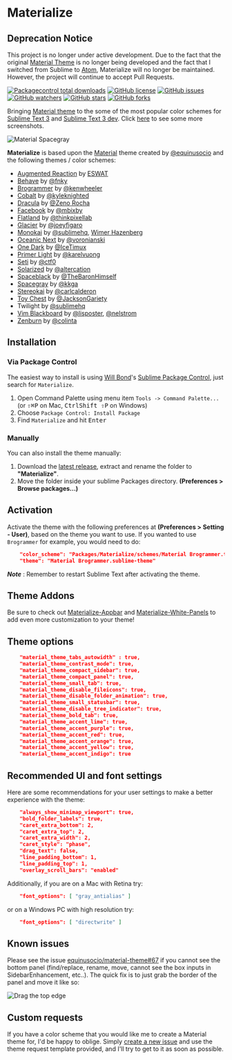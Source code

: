 # Materialize

## Deprecation Notice
This project is no longer under active development. Due to the fact that the original [Material Theme](https://github.com/equinusocio/material-theme) is no longer being developed and the fact that I switched from Sublime to [Atom](https://atom.io), Materialize will no longer be maintained. However, the project will continue to accept Pull Requests.

[![Packagecontrol total downloads](https://img.shields.io/packagecontrol/dt/Materialize.svg?style=flat-square)](https://packagecontrol.io/packages/Materialize/)
[![GitHub license](https://img.shields.io/github/license/saadq/materialize.svg?style=flat-square)](https://github.com/saadq/materialize/blob/master/LICENSE)
[![GitHub issues](https://img.shields.io/github/issues/saadq/materialize.svg?style=flat-square)](https://github.com/saadq/materialize/issues?utf8=✓&q=is%3Aissue+is%3Aopen)
[![GitHub watchers](https://img.shields.io/github/watchers/saadq/materialize.svg?style=flat-square)](https://github.com/saadq/materialize/watchers)
[![GitHub stars](https://img.shields.io/github/stars/saadq/materialize.svg?style=flat-square)](https://github.com/saadq/materialize/stargazers)
[![GitHub forks](https://img.shields.io/github/forks/saadq/materialize.svg?style=flat-square)](https://github.com/saadq/materialize/network)

Bringing [Material theme](https://github.com/equinusocio/material-theme) to the some of the most popular color schemes for [Sublime Text 3](https://www.sublimetext.com/3) and [Sublime Text 3 dev](https://www.sublimetext.com/3dev). Click [here](/Screenshots.md) to see some more screenshots.

![Material Spacegray](https://raw.githubusercontent.com/saadq/Materialize/master/screenshots/material-spacegray.png)

**Materialize** is based upon the [Material](https://github.com/equinusocio/material-theme) theme created by [@equinusocio](https://github.com/equinusocio) and the following themes / color schemes:

* [Augmented Reaction](https://github.com/ESWAT/augmentedreaction-theme) by [ESWAT](https://github.com/ESWAT)
* [Behave](https://github.com/fnky/behave-theme) by [@fnky](https://github.com/fnky)
* [Brogrammer](https://github.com/kenwheeler/brogrammer-theme) by [@kenwheeler](https://github.com/kenwheeler)
* [Cobalt](https://github.com/wesbos/cobalt2) by [@kyleknighted](https://github.com/kyleknighted)
* [Dracula](https://github.com/zenorocha/dracula-theme) by [@Zeno Rocha](http://zenorocha.com)
* [Facebook](https://github.com/mbixby/facebook-color-scheme) by [@mbixby](https://github.com/mbixby)
* [Flatland](https://github.com/thinkpixellab/flatland) by [@thinkpixellab](https://github.com/thinkpixellab)
* [Glacier](https://github.com/shovelandsandbox/glacier-theme) by [@joeyfigaro](https://github.com/joeyfigaro)
* [Monokai](http://www.monokai.nl/blog/2006/07/15/textmate-color-theme) by [@sublimehq](https://github.com/sublimehq), [Wimer Hazenberg](http://www.monokai.nl)
* [Oceanic Next](https://github.com/voronianski/oceanic-next-color-scheme) by [@voronianski](https://github.com/voronianski)
* [One Dark](https://github.com/IceTimux/one-dark-sublime-text-3-color-scheme) by [@IceTimux](https://github.com/IceTimux)
* [Primer Light](https://github.com/karelvuong/st-primer) by [@karelvuong](https://github.com/karelvuong)
* [Seti](https://github.com/ctf0/Seti_ST3) by [@ctf0](https://github.com/ctf0)
* [Solarized](https://github.com/altercation/solarized) by [@altercation](https://github.com/altercation/solarized)
* [Spaceblack](https://github.com/TheBaronHimself/Spaceblack) by [@TheBaronHimself](https://github.com/TheBaronHimself)
* [Spacegray](https://github.com/kkga/spacegray) by [@kkga](https://github.com/kkga)
* [Stereokai](https://github.com/carlcalderon/sublime-color-schemes) by [@carlcalderon](https://github.com/carlcalderon)
* [Toy Chest](https://github.com/JacksonGariety/Toy-Chest-Theme) by [@JacksonGariety](https://github.com/JacksonGariety)
* Twilight by [@sublimehq](https://github.com/sublimehq)
* [Vim Blackboard](https://github.com/lisposter/vim-blackboard) by [@lisposter](https://github.com/lisposter), [@nelstrom](https://github.com/nelstrom)
* [Zenburn](https://github.com/colinta/zenburn) by [@colinta](https://github.com/colinta)

## Installation

### Via Package Control

The easiest way to install is using [Will Bond](https://wbond.net)'s [Sublime Package Control](https://packagecontrol.io/installation), just search for `Materialize`.

1. Open Command Palette using menu item `Tools -> Command Palette...` (or <kbd>⇧</kbd><kbd>⌘</kbd><kbd>P</kbd> on Mac, <kbd>Ctrl</kbd><kbd>Shift ⇧</kbd><kbd>P</kbd> on Windows)
2. Choose `Package Control: Install Package`
3. Find `Materialize` and hit <kbd>Enter</kbd>

### Manually

You can also install the theme manually:

1. Download the [latest release](https://github.com/saadq/Materialize/releases/latest), extract and rename the folder to **"Materialize"**.
2. Move the folder inside your sublime Packages directory. **(Preferences > Browse packages...)**

## Activation

Activate the theme with the following preferences at  **(Preferences > Setting - User)**, based on the theme you want to use. If you wanted to use `Brogrammer` for example, you would need to do:

```json
    "color_scheme": "Packages/Materialize/schemes/Material Brogrammer.tmTheme",
    "theme": "Material Brogrammer.sublime-theme"
```

***Note*** : Remember to restart Sublime Text after activating the theme.

## Theme Addons
Be sure to check out [Materialize-Appbar](https://github.com/saadq/Materialize-Appbar) and [Materialize-White-Panels](https://github.com/saadq/Materialize-White-Panels) to add even more customization to your theme!

## Theme options

```json
    "material_theme_tabs_autowidth" : true,
    "material_theme_contrast_mode": true,
    "material_theme_compact_sidebar": true,
    "material_theme_compact_panel": true,
    "material_theme_small_tab": true,
    "material_theme_disable_fileicons": true,
    "material_theme_disable_folder_animation": true,
    "material_theme_small_statusbar": true,
    "material_theme_disable_tree_indicator": true,
    "material_theme_bold_tab": true,
    "material_theme_accent_lime": true,
    "material_theme_accent_purple": true,
    "material_theme_accent_red": true,
    "material_theme_accent_orange": true,
    "material_theme_accent_yellow": true,
    "material_theme_accent_indigo": true
```

## Recommended UI and font settings

Here are some recommendations for your user settings to make a better experience with the theme:

```json
    "always_show_minimap_viewport": true,
    "bold_folder_labels": true,
    "caret_extra_bottom": 2,
    "caret_extra_top": 2,
    "caret_extra_width": 2,
    "caret_style": "phase",
    "drag_text": false,
    "line_padding_bottom": 1,
    "line_padding_top": 1,
    "overlay_scroll_bars": "enabled"
```

Additionally, if you are on a Mac with Retina try:

```json
    "font_options": [ "gray_antialias" ]
```

or on a Windows PC with high resolution try:

```json
    "font_options": [ "directwrite" ]
```

## Known issues

Please see the issue [equinusocio/material-theme#67](https://github.com/equinusocio/material-theme/issues/67) if you cannot see the bottom panel (find/replace, rename, move, cannot see the box inputs in SidebarEnhancement, etc..). The quick fix is to just grab the border of the panel and move it like so:

![Drag the top edge](https://cloud.githubusercontent.com/assets/474329/8178894/a0dd09c0-1412-11e5-8ecf-f7f9ade439ae.gif)

## Custom requests

If you have a color scheme that you would like me to create a Material theme for, I'd be happy to oblige. Simply [create a new issue](https://github.com/saadq/Materialize/issues/new) and use the theme request template provided, and I'll try to get to it as soon as possible.
